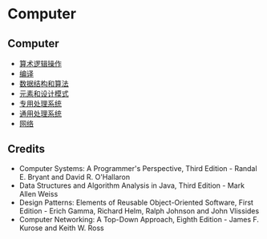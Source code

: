 # Computer

## Computer
- [算术逻辑操作](./chapter-1.md)
- [编译](./chapter-2.md)
- [数据结构和算法](./chapter-3.md)
- [元素和设计模式](./chapter-4.md)
- [专用处理系统](./chapter-5.md)
- [通用处理系统](./chapter-6.md)
- [网络](./chapter-7.md)

## Credits
- Computer Systems: A Programmer's Perspective, Third Edition - Randal E. Bryant and David R. O'Hallaron
- Data Structures and Algorithm Analysis in Java, Third Edition - Mark Allen Weiss
- Design Patterns: Elements of Reusable Object-Oriented Software, First Edition - Erich Gamma, Richard Helm, Ralph Johnson and John Vlissides
- Computer Networking: A Top-Down Approach, Eighth Edition - James F. Kurose and Keith W. Ross
